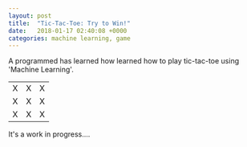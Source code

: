 ```yaml
---
layout: post
title:  "Tic-Tac-Toe: Try to Win!"
date:   2018-01-17 02:40:08 +0000
categories: machine learning, game
---
```

A programmed has learned how learned how to play tic-tac-toe using 'Machine Learning'. 

<html>
	<body>
		<div class="post1">
			<table>
				<tr>
					<td><div class="x">X</div></td>
					<td><div class="x">X</div></td>
					<td><div class="x">X</div></td>
				</tr>
				<tr>
					<td><div class="x">X</div></td>
					<td><div class="x">X</div></td>
					<td><div class="x">X</div></td>
				</tr>
				<tr>
					<td><div class="x">X</div></td>
					<td><div class="x">X</div></td>
					<td><div class="x">X</div></td>
				</tr>
			</table>
		</div>
	</body>
</html>

It's a work in progress....
